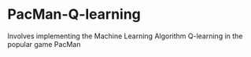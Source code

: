 # PacMan-Q-learning
Involves implementing the Machine Learning Algorithm Q-learning in the popular game PacMan
